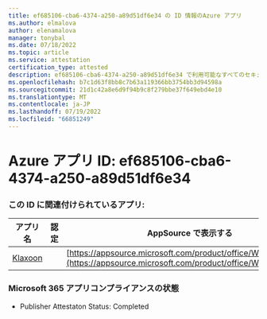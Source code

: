 ```yaml
---
title: ef685106-cba6-4374-a250-a89d51df6e34 の ID 情報のAzure アプリ
ms.author: elmalova
author: elenamalova
manager: tonybal
ms.date: 07/18/2022
ms.topic: article
ms.service: attestation
certification_type: attested
description: ef685106-cba6-4374-a250-a89d51df6e34 で利用可能なすべてのセキュリティとコンプライアンス情報。
ms.openlocfilehash: b7c1d63f8bb8c7b63a119366bb3754bb3d94598a
ms.sourcegitcommit: 21d1c42a8e6d9f94b9c8f279bbe37f649ebd4e10
ms.translationtype: MT
ms.contentlocale: ja-JP
ms.lasthandoff: 07/19/2022
ms.locfileid: "66851249"
---
```

# <a name="azure-app-id-ef685106-cba6-4374-a250-a89d51df6e34"></a>Azure アプリ ID: ef685106-cba6-4374-a250-a89d51df6e34


### <a name="apps-associated-with-this-id"></a>この ID に関連付けられているアプリ:
| **アプリ名** | **認定** | **AppSource で表示する** |
|--------------|---------------|-----------------------|
| [Klaxoon](../forward/WA104382058.md) |  | [https://appsource.microsoft.com/product/office/WA104382058](https://appsource.microsoft.com/product/office/WA104382058) |

### <a name="microsoft-365-app-compliance-status"></a>Microsoft 365 アプリコンプライアンスの状態
- Publisher Attestaton Status: Completed
